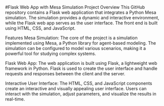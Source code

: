 
#Flask Web App with Mesa Simulation
Project Overview
This GitHub repository contains a Flask web application that integrates a Python Mesa simulation. The simulation provides a dynamic and interactive environment, while the Flask web app serves as the user interface. The front end is built using HTML, CSS, and JavaScript.

Features
Mesa Simulation: The core of the project is a simulation implemented using Mesa, a Python library for agent-based modeling. The simulation can be configured to model various scenarios, making it a powerful tool for studying complex systems.

Flask Web App: The web application is built using Flask, a lightweight web framework in Python. Flask is used to create the user interface and handle requests and responses between the client and the server.

Interactive User Interface: The HTML, CSS, and JavaScript components create an interactive and visually appealing user interface. Users can interact with the simulation, adjust parameters, and visualize the results in real-time.
